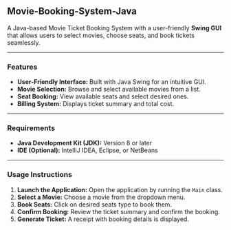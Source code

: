 <h2>Movie-Booking-System-Java</h2>

A Java-based Movie Ticket Booking System with a user-friendly **Swing GUI** that allows users to select movies, choose seats, and book tickets seamlessly.

---

### **Features**
- **User-Friendly Interface:** Built with Java Swing for an intuitive GUI.
- **Movie Selection:** Browse and select available movies from a list.
- **Seat Booking:** View available seats and select desired ones.
- **Billing System:** Displays ticket summary and total cost.

---

### **Requirements**
- **Java Development Kit (JDK):** Version 8 or later
- **IDE (Optional):** IntelliJ IDEA, Eclipse, or NetBeans

---

### **Usage Instructions**
1. **Launch the Application:** Open the application by running the `Main` class.
2. **Select a Movie:** Choose a movie from the dropdown menu.
3. **Book Seats:** Click on desired seats type to book them.
4. **Confirm Booking:** Review the ticket summary and confirm the booking.
5. **Generate Ticket:** A receipt with booking details is displayed.
